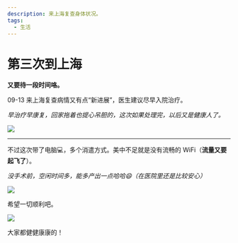 ```yaml
---
description: 来上海复查身体状况。
tags:
  - 生活
---
```

# 第三次到上海

**又要待一段时间咯。**

09-13 来上海复查病情又有点“新进展”，医生建议尽早入院治疗。

*早治疗早康复，回家拖着也提心吊胆的，这次如果处理完，以后又是健康人了。*

![](https://cdn.upyun.sugarat.top/mdImg/sugar/2c286a8452f5055c6ba447e1c7b13ce4)

---

不过这次带了电脑💻，多个消遣方式。美中不足就是没有流畅的 WiFi（**流量又要起飞了**）。

*没手术前，空闲时间多，能多产出一点哈哈😄（在医院里还是比较安心）*

![](https://cdn.upyun.sugarat.top/mdImg/sugar/b1ba143e736fce97045d6f87f34c862f)

希望一切顺利吧。

![](https://cdn.upyun.sugarat.top/mdImg/sugar/6735c46488144a3de0e7a30aba5f2b8e)

大家都健健康康的！